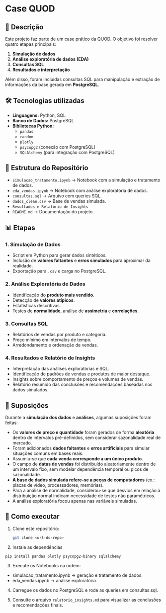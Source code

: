 # Case QUOD  

## 📌 Descrição  
Este projeto faz parte de um case prático da QUOD. O objetivo foi resolver quatro etapas principais:  
1. **Simulação de dados**  
2. **Análise exploratória de dados (EDA)**  
3. **Consultas SQL**  
4. **Resultados e interpretação**  

Além disso, foram incluídas consultas SQL para manipulação e extração de informações da base gerada em **PostgreSQL**.  

## 🛠️ Tecnologias utilizadas  
- **Linguagens:** Python, SQL  
- **Banco de Dados:** PostgreSQL  
- **Bibliotecas Python:**  
  - `pandas`  
  - `random`  
  - `plotly`  
  - `psycopg2` (conexão com PostgreSQL)  
  - `SQLAlchemy` (para integração com PostgreSQL)  

## 🔎 Estrutura do Repositório  
- `simulacao_tratamento.ipynb` → Notebook com a simulação e tratamento de dados.  
- `eda_vendas.ipynb` → Notebook com análise exploratória de dados.  
- `consultas.sql` → Arquivo com queries SQL.  
- `dados_clean.csv` → Base de vendas simulada.
- `Resultados e Relatório de Insights`  
- `README.md` → Documentação do projeto.  

## 📊 Etapas  

### 1. Simulação de Dados  
- Script em Python para gerar dados sintéticos.  
- Inclusão de **valores faltantes** e **erros simulados** para aproximar da realidade.  
- Exportação para `.csv` e carga no PostgreSQL.  

### 2. Análise Exploratória de Dados  
- Identificação do **produto mais vendido**.  
- Detecção de **valores atípicos**.  
- Estatísticas descritivas.  
- Testes de **normalidade**, análise de **assimetria** e **correlações**.  

### 3. Consultas SQL  
- Relatórios de vendas por produto e categoria.  
- Preço mínimo em intervalos de tempo.  
- Arredondamento e ordenação de vendas.  

### 4. Resultados e Relatório de Insights  
- Interpretação das análises exploratórias e SQL.  
- Identificação de padrões de vendas e produtos de maior destaque.  
- Insights sobre comportamento de preços e volumes de vendas.  
- Relatório resumido das conclusões e recomendações baseadas nos dados simulados.  

## 🧾 Suposições  

Durante a **simulação dos dados** e **análises**, algumas suposições foram feitas:  
- Os **valores de preço e quantidade** foram gerados de forma **aleatória** dentro de intervalos pré-definidos, sem considerar sazonalidade real de mercado.  
- Foram adicionados **dados faltantes** e **erros artificiais** para simular situações comuns em bases reais.  
- Assumiu-se que **cada venda corresponde a um único produto**.  
- O campo de **datas de vendas** foi distribuído aleatoriamente dentro de um intervalo fixo, sem modelar dependência temporal ou picos de sazonalidade.  
- **A base de dados simulada refere-se a peças de computadores** (ex.: placas de vídeo, processadores, memórias).  
- Para a análise de normalidade, considerou-se que desvios em relação à distribuição normal indicam necessidade de testes não paramétricos.  
- A análise exploratória focou apenas nas variáveis simuladas.  

## 🚀 Como executar  

1. Clone este repositório:  
   ```bash
   git clone <url-do-repo>

2. Instale as dependências

  ```pip install pandas plotly psycopg2-binary sqlalchemy```

3. Execute os Notebooks na ordem:
  - simulacao_tratamento.ipynb → geração e tratamento de dados.
  - eda_vendas.ipynb → análise exploratória.

4. Carregue os dados no PostgreSQL e rode as queries em consultas.sql.

5. Consulte o arquivo ``relatorio_insights.md`` para visualizar as conclusões e recomendações finais.